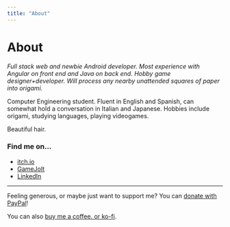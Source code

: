 ```yaml
---
title: "About"
---
```


# About
*Full stack web and newbie Android developer. Most experience with Angular on front end and Java on back end. Hobby game designer+developer. Will process any nearby unattended squares of paper into origami.*

Computer Engineering student.
Fluent in English and Spanish, can somewhat hold a conversation in Italian and Japanese.
Hobbies include origami, studying languages, playing videogames.

Beautiful hair.

### Find me on...
- [itch.io](https://gaogaotaiga.itch.io/)
- [GameJolt](https://gamejolt.com/@GaoGaoTaiga)
- [LinkedIn](https://www.linkedin.com/in/nicol%C3%A1s-marzano-7538b813a/)

---

Feeling generous, or maybe just want to support me? You can [donate with PayPal](https://paypal.me/nmmarzano)!

You can also [buy me a coffee. or ko-fi](https://ko-fi.com/gaogaotaiga).
